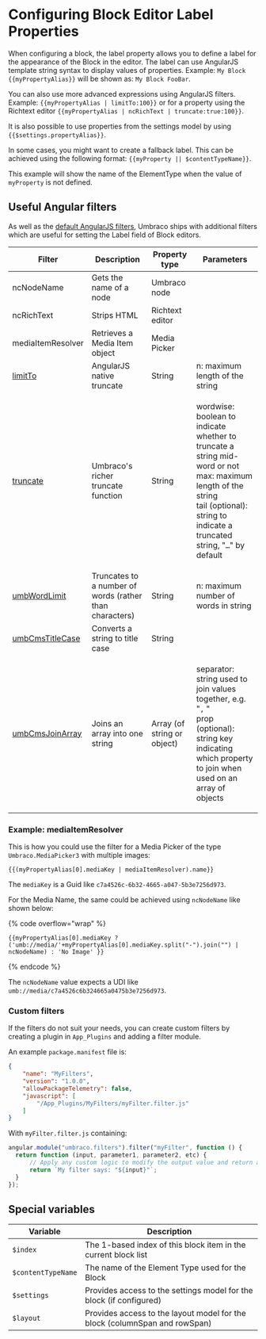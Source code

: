 # Configuring Block Editor Label Properties

When configuring a block, the label property allows you to define a label for the appearance of the Block in the editor. The label can use AngularJS template string syntax to display values of properties. Example: `My Block {{myPropertyAlias}}` will be shown as: `My Block FooBar`.

You can also use more advanced expressions using AngularJS filters. Example: `{{myPropertyAlias | limitTo:100}}` or for a property using the Richtext editor `{{myPropertyAlias | ncRichText | truncate:true:100}}`.

It is also possible to use properties from the settings model by using `{{$settings.propertyAlias}}`.

In some cases, you might want to create a fallback label. This can be achieved using the following format: `{{myProperty || $contentTypeName}}`.

This example will show the name of the ElementType when the value of `myProperty` is not defined.

## Useful Angular filters

As well as the [default AngularJS filters](https://docs.angularjs.org/api/ng/filter), Umbraco ships with additional filters which are useful for setting the Label field of Block editors.

| Filter                                                                                             | Description                                             | Property type               | Parameters                                                                                                                                                                                                    |
| -------------------------------------------------------------------------------------------------- | ------------------------------------------------------- | --------------------------- | ------------------------------------------------------------------------------------------------------------------------------------------------------------------------------------------------------------- |
| ncNodeName                                                                                         | Gets the name of a node                                 | Umbraco node                |                                                                                                                                                                                                               |
| ncRichText                                                                                         | Strips HTML                                             | Richtext editor             |                                                                                                                                                                                                               |
| mediaItemResolver                                                                                  | Retrieves a Media Item object                           | Media Picker                |                                                                                                                                                                                                               |
| [limitTo](https://docs.angularjs.org/api/ng/filter/limitTo)                                        | AngularJS native truncate                               | String                      | n: maximum length of the string                                                                                                                                                                               |
| [truncate](https://apidocs.umbraco.com/v11/ui/#/api/umbraco.filters.filter:truncate)               | Umbraco's richer truncate function                      | String                      | <p>wordwise: boolean to indicate whether to truncate a string mid-word or not<br>max: maximum length of the string<br>tail (optional): string to indicate a truncated string, "<code>…</code>" by default</p> |
| [umbWordLimit](https://apidocs.umbraco.com/v11/ui/#/api/umbraco.filters.filter:umbWordLimit)       | Truncates to a number of words (rather than characters) | String                      | n: maximum number of words in string                                                                                                                                                                          |
| [umbCmsTitleCase](https://apidocs.umbraco.com/v11/ui/#/api/umbraco.filters.filter:umbCmsTitleCase) | Converts a string to title case                         | String                      |                                                                                                                                                                                                               |
| [umbCmsJoinArray](https://apidocs.umbraco.com/v11/ui/#/api/umbraco.filters.filter:umbCmsJoinArray) | Joins an array into one string                          | Array (of string or object) | <p>separator: string used to join values together, e.g. "<code>,</code> "<br>prop (optional): string key indicating which property to join when used on an array of objects</p>                               |

### Example: mediaItemResolver

This is how you could use the filter for a Media Picker of the type `Umbraco.MediaPicker3` with multiple images:

```
{{(myPropertyAlias[0].mediaKey | mediaItemResolver).name}}
```

The `mediaKey` is a Guid like `c7a4526c-6b32-4665-a047-5b3e7256d973`.

For the Media Name, the same could be achieved using `ncNodeName` like shown below:

{% code overflow="wrap" %}
```
{{myPropertyAlias[0].mediaKey ? ('umb://media/'+myPropertyAlias[0].mediaKey.split("-").join("") | ncNodeName) : 'No Image' }}
```
{% endcode %}

The `ncNodeName` value expects a UDI like `umb://media/c7a4526c6b324665a0475b3e7256d973`.

### Custom filters

If the filters do not suit your needs, you can create custom filters by creating a plugin in `App_Plugins` and adding a filter module.

An example `package.manifest` file is:

```json
{
    "name": "MyFilters",
    "version": "1.0.0",
    "allowPackageTelemetry": false,
    "javascript": [
        "/App_Plugins/MyFilters/myFilter.filter.js"
    ]
}
```

With `myFilter.filter.js` containing:

```javascript
angular.module("umbraco.filters").filter("myFilter", function () {
  return function (input, parameter1, parameter2, etc) {
      // Apply any custom logic to modify the output value and return a string
      return `My filter says: "${input}"`;
  }
});
```

## Special variables

| Variable           | Description                                                                |
| ------------------ | -------------------------------------------------------------------------- |
| `$index`           | The 1-based index of this block item in the current block list             |
| `$contentTypeName` | The name of the Element Type used for the Block                            |
| `$settings`        | Provides access to the settings model for the block (if configured)        |
| `$layout`          | Provides access to the layout model for the block (columnSpan and rowSpan) |
